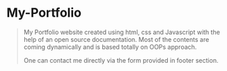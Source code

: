 # My-Portfolio
>
>My Portfolio website created using html, css and Javascript with the help of an open source documentation.
>Most of the contents are coming dynamically and is based totally on OOPs approach.
>
>One can contact me directly via the form provided in footer section.
